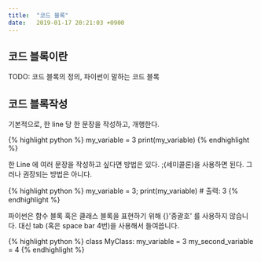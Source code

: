 ```yaml
---
title:  "코드 블록"
date:   2019-01-17 20:21:03 +0900
---
```


<h2>코드 블록이란</h2>

TODO: 코드 블록의 정의, 파이썬이 말하는 코드 블록


<h2>코드 블록작성</h2>

기본적으로, 한 line 당 한 문장을 작성하고, 개행한다.

{% highlight python %}
my_variable = 3
print(my_variable) 
{% endhighlight %}

한 Line 에 여러 문장을 작성하고 싶다면 방법은 있다. ;(세미콜론)을 사용하면 된다. 그러나 권장되는 방법은 아니다.

{% highlight python %}
my_variable = 3; print(my_variable) # 출력: 3 
{% endhighlight %}


파이썬은 함수 블록 혹은 클래스 블록을 표현하기 위해 {}'중괄호' 를 사용하지 않습니다. 대신 tab (혹은 space bar 4번)을 사용해서 들여씁니다.

{% highlight python %}
class MyClass:
    my_variable = 3
    my_second_variable = 4
{% endhighlight %}

